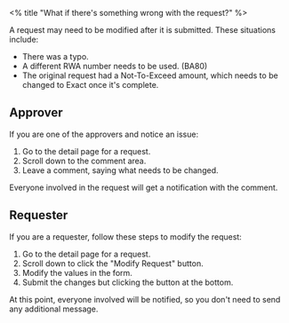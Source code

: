 <% title "What if there's something wrong with the request?" %>

A request may need to be modified after it is submitted. These situations include:

* There was a typo.
* A different RWA number needs to be used. (BA80)
* The original request had a Not-To-Exceed amount, which needs to be changed to Exact once it's complete.

## Approver

If you are one of the approvers and notice an issue:

1. Go to the detail page for a request.
1. Scroll down to the comment area.
1. Leave a comment, saying what needs to be changed.

Everyone involved in the request will get a notification with the comment.

## Requester

If you are a requester, follow these steps to modify the request:

1. Go to the detail page for a request.
1. Scroll down to click the "Modify Request" button.
1. Modify the values in the form.
1. Submit the changes but clicking the button at the bottom.

At this point, everyone involved will be notified, so you don't need to send any additional message.
